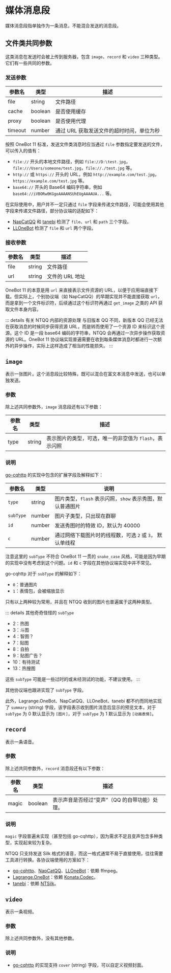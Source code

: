 # 媒体消息段

媒体消息段指单独作为一条消息，不能混合发送的消息段。

## 文件类共同参数

这类消息在发送时会被上传到服务器，包含 `image`、`record` 和 `video` 三种类型。它们有一些共同的参数。

### 发送参数

| 参数名  | 类型    | 描述                                      |
| ------- | ------- | ----------------------------------------- |
| file    | string  | 文件路径                                  |
| cache   | boolean | 是否使用缓存                              |
| proxy   | boolean | 是否使用代理                              |
| timeout | number  | 通过 URL 获取发送文件的超时时间，单位为秒 |

按照 OneBot 11 标准，发送文件类消息时应当通过 `file` 参数指定要发送的文件，可以传入的值有：

- `file://` 开头的本地文件路径，例如 `file://D:\test.jpg`，`file:///Users/someone/test.jpg`，`file://./test.jpg` 等。
- `http://` 或 `https://` 开头的 URL，例如 `http://example.com/test.jpg`，`https://example.com/test.jpg` 等。
- `base64://` 开头的 Base64 编码字符串，例如 `base64://iVBORw0KGgoAAAANSUhEUgAAAAUA...` 等。

在实际使用中，用户并不一定只通过 `file` 字段来传递文件路径，可能会使用其他字段来传递文件路径，部分协议端的适配如下：

- [NapCatQQ](https://github.com/NapNeko/NapCatQQ/blob/35f24eb8061c4934a3d9b6c5c335f5424516df9a/src/onebot/api/msg.ts#L1057) 和 [tanebi](https://github.com/tanebijs/tanebi/blob/1aa0ebe39a9e99a6874f90fa6ecb6a9211378577/packages/app/src/common/download.ts#L44) 检测了 `file`、`url` 和 `path` 三个字段。
- [LLOneBot](https://github.com/LLOneBot/LLOneBot/blob/2f4e5052d90f6fec03c65e745266ce6ec312d108/src/onebot11/helper/createMessage.ts#L326) 检测了 `file` 和 `url` 两个字段。

### 接收参数

| 参数名 | 类型   | 描述            |
| ------ | ------ | --------------- |
| file   | string | 文件路径        |
| url    | string | 文件的 URL 地址 |

OneBot 11 的本意是用 `url` 来直接表示文件资源的 URL，以便于应用端直接下载。但实际上，个别协议端（如 NapCatQQ）的早期实现并不能直接获取 `url`，而是拿到一个文件标识符，后续通过这个标识符再通过 `get_image` 之类的 API 获取文件本身内容。

::: details 有关 NTQQ 内部的资源处理
与旧版本 QQ 不同，新版本 QQ 已经无法在获取消息的时候同步获得资源 URL，而是转而使用了一个资源 ID 来标识这个资源。这个 ID 是一段 base64 编码的字符串，NTQQ 会再通过一次异步操作获取资源的 URL。OneBot 11 协议端实现普遍需要在收到每条媒体消息时都进行一次额外的异步操作，实际上这样造成了相当的性能损失。
:::

## `image`

表示一张图片。这个消息段比较特殊，既可以混合在富文本消息中发送，也可以单独发送。

### 参数

除上述共同参数外，`image` 消息段还有以下参数：

| 参数名 | 类型   | 描述                                                   |
| ------ | ------ | ------------------------------------------------------ |
| type   | string | 表示图片的类型，可选，唯一的非空值为 `flash`，表示闪照 |

### 说明

[go-cqhttp](https://docs.go-cqhttp.org/cqcode/#%E5%9B%BE%E7%89%87) 的实现中包含的扩展字段及解释如下：

| 参数名    | 类型   | 说明                                                      |
| --------- | ------ | --------------------------------------------------------- |
| `type`    | string | 图片类型，`flash` 表示闪照，`show` 表示秀图，默认普通图片 |
| `subType` | number | 图片子类型，只出现在群聊                                  |
| `id`      | number | 发送秀图时的特效 ID，默认为 40000                         |
| `c`       | number | 通过网络下载图片时的线程数，可选 `2` 或 `3`， 默认单线程  |

注意这里的 `subType` 不符合 OneBot 11 一贯的 `snake_case` 风格，可能是因为早期的实现中没有考虑到这个问题。`id` 和 `c` 字段在其他协议端实现中并不常见。

go-cqhttp 对于 `subType` 的解释如下：

- `0`：普通图片
- `1`：表情包，会被缩放显示

只有以上两种较为常用，并且在 NTQQ 收到的图片也普遍属于这两种类型。

::: details 其他奇奇怪怪的 `subType`
- 2：热图
- 3：斗图
- 4：智图？
- 7：贴图
- 8：自拍
- 9：贴图广告？
- 10：有待测试
- 13：热搜图

这些 `subType` 可能是一些过时的或未经测试的功能，不建议使用。
:::

其他协议端也跟进实现了 `subType` 字段。

此外，Lagrange.OneBot、NapCatQQ、LLOneBot、tanebi 都不约而同地实现了 `summary` (string) 字段，该字段表示收到图片消息后显示的预览文本，对于 `subType` 为 0 默认显示为 `[图片]`，对于 `subType` 为 1 默认显示为 `[动画表情]`。

## `record`

表示一条语音。

### 参数

除上述共同参数外，`record` 消息段还有以下参数：

| 参数名 | 类型    | 描述                                          |
| ------ | ------- | --------------------------------------------- |
| magic  | boolean | 表示声音是否经过“变声”（QQ 的自带功能）处理。 |

### 说明

`magic` 字段普遍未实现（甚至包括 go-cqhttp），因为需求不足且变声包含多种类型，实现起来较为复杂。

NTQQ 只支持发送 Silk 格式的语音，而这一格式通常不易于直接使用，往往需要工具进行转换。各协议端使用的方案如下：

- [go-cqhttp](https://github.com/Mrs4s/go-cqhttp/blob/a5923f179b360331786a6509eb33481e775a7bd1/modules/silk/codec.go#L34)、[NapCatQQ](https://github.com/NapNeko/NapCatQQ/blob/88b86611a31318686be8e15b65ca19d99768d24d/src/common/audio.ts#L38)、[LLOneBot](https://github.com/LLOneBot/LLOneBot/blob/2f4e5052d90f6fec03c65e745266ce6ec312d108/src/common/utils/audio.ts#L55)：依赖 ffmpeg。
- [Lagrange.OneBot](https://github.com/LagrangeDev/Lagrange.Core/blob/master/Lagrange.OneBot/Message/Entity/RecordSegment.cs)：依赖 [Konata.Codec](https://github.com/KonataDev/Konata.Codec)。
- [tanebi](https://github.com/tanebijs/tanebi/blob/main/packages/app/src/common/silk.ts)：依赖 [NTSilk](https://github.com/ntsilk/ntsilk)。

## `video`

表示一条视频。

### 参数

除上述共同参数外，没有其他参数。

### 说明

- [go-cqhttp](https://docs.go-cqhttp.org/cqcode/#%E7%9F%AD%E8%A7%86%E9%A2%91) 的实现支持 `cover` (string) 字段，可以自定义视频封面。
